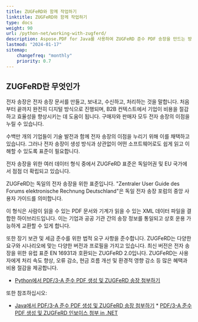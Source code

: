 ```yaml
---
title: ZUGFeRD와 함께 작업하기
linktitle: ZUGFeRD와 함께 작업하기
type: docs
weight: 90
url: /python-net/working-with-zugferd/
description: Aspose.PDF for Java를 사용하여 ZUGFeRD 준수 PDF 송장을 만드는 방법을 배우세요
lastmod: "2024-01-17"
sitemap:
    changefreq: "monthly"
    priority: 0.7
---
```


## ZUGFeRD란 무엇인가

전자 송장은 전자 송장 문서를 만들고, 보내고, 수신하고, 처리하는 것을 말합니다. 처음부터 끝까지 완전히 디지털 방식으로 진행되며, B2B 컨텍스트에서 기업이 비용을 절감하고 효율성을 향상시키는 데 도움이 됩니다. 구매자와 판매자 모두 전자 송장의 이점을 누릴 수 있습니다.

수백만 개의 기업들이 기술 발전과 함께 전자 송장의 이점을 누리기 위해 이를 채택하고 있습니다. 그러나 전자 송장이 생성 방식과 상관없이 어떤 소프트웨어로도 쉽게 읽고 이해할 수 있도록 표준이 필요합니다.

전자 송장을 위한 여러 데이터 형식 중에서 ZUGFeRD 표준은 독일어권 및 EU 국가에서 점점 더 확립되고 있습니다.

ZUGFeRD는 독일의 전자 송장을 위한 표준입니다.
 "Zentraler User Guide des Forums elektronische Rechnung Deutschland"은 독일 전자 송장 포럼의 중앙 사용자 가이드를 의미합니다.

이 형식은 사람이 읽을 수 있는 PDF 문서와 기계가 읽을 수 있는 XML 데이터 파일을 결합한 하이브리드입니다. 이는 기업과 공공 기관 간의 송장 정보를 통일되고 상호 운용 가능하게 교환할 수 있게 합니다.

또한 장기 보관 및 세금 준수를 위한 법적 요구 사항을 준수합니다. ZUGFeRD는 다양한 요구와 시나리오에 맞는 다양한 버전과 프로필을 가지고 있습니다. 최신 버전은 전자 송장을 위한 유럽 표준 EN 16931과 호환되는 ZUGFeRD 2.0입니다.
ZUGFeRD는 사용자에게 처리 속도 향상, 오류 감소, 현금 흐름 개선 및 환경적 영향 감소 등 많은 혜택과 비용 절감을 제공합니다.

* [Python에서 PDF/3-A 준수 PDF 생성 및 ZUGFeRD 송장 첨부하기](/pdf/python-net/attach-zugferd/)

또한 참조하십시오:

* [Java에서 PDF/3-A 준수 PDF 생성 및 ZUGFeRD 송장 첨부하기](/pdf/java/attach-zugferd/) * [PDF/3-A 준수 PDF 생성 및 ZUGFeRD 인보이스 첨부 in .NET](/pdf/net/attach-zugferd/)